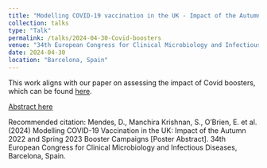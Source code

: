 ```yaml
---
title: "Modelling COVID-19 vaccination in the UK - Impact of the Autumn 2022 and Spring 2023 booster campaigns"
collection: talks
type: "Talk"
permalink: /talks/2024-04-30-Covid-boosters
venue: "34th European Congress for Clinical Microbiology and Infectious Diseases"
date: 2024-04-30
location: "Barcelona, Spain"
---
```


This work aligns with our paper on assessing the impact of Covid boosters, which can be found [here](padj.github.io/publication/2024-04-25-covid-booster-03).

[Abstract here](Pending)

Recommended citation: Mendes, D., Manchira Krishnan, S., O’Brien, E. et al. (2024) Modelling COVID-19 Vaccination in the UK: Impact of the Autumn 2022 and Spring 2023 Booster Campaigns [Poster Abstract]. 34th European Congress for Clinical Microbiology and Infectious Diseases, Barcelona, Spain.